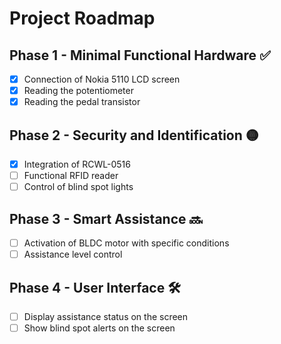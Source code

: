 # Project Roadmap  

## Phase 1 - Minimal Functional Hardware ✅  
- [x] Connection of Nokia 5110 LCD screen  
- [x] Reading the potentiometer  
- [x] Reading the pedal transistor  

## Phase 2 - Security and Identification 🟡  
- [x] Integration of RCWL-0516  
- [ ] Functional RFID reader  
- [ ] Control of blind spot lights  

## Phase 3 - Smart Assistance 🔜  
- [ ] Activation of BLDC motor with specific conditions  
- [ ] Assistance level control  

## Phase 4 - User Interface 🛠️  
- [ ] Display assistance status on the screen  
- [ ] Show blind spot alerts on the screen  
